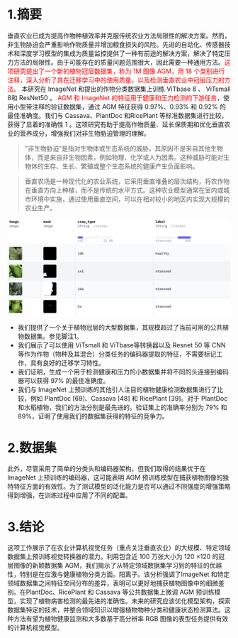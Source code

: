 # 1.摘要
垂直农业已成为提高作物种植效率并克服传统农业方法局限性的解决方案。然而，非生物胁迫会严重影响作物质量并增加粮食损失的风险。先进的自动化、传感器技术和深度学习模型的集成为质量监控提供了一种有前途的解决方案，解决了特定压力方法的局限性。由于可能存在的质量问题范围很大，因此需要一种通用方法。<font color="red">这项研究提出了一个新的植物冠层数据集，称为 1M 图像 AGM，用 18 个类别进行注释，深入分析了其在迁移学习中的使用质量，以及检测垂直农业中冠层压力的方法。</font> 本研究在 ImageNet 和提出的作物分类数据集上训练 ViTbase 8 、 ViTsmall 8和 ResNet50 。 <font color="red">AGM 和 ImageNet 的特征用于健康和压力检测的下游任务</font>，使用小型带注释的验证数据集，通过 AGM 特征获得 0.97%、0.93% 和 0.92% 的最佳准确度。我们与 Cassava、PlantDoc 和RicePlant 等标准数据集进行比较，获得了显着的准确性 1 。这项研究有助于提高作物质量、延长保质期和优化垂直农业的营养成分，增强我们对非生物胁迫管理的理解。

> "非生物胁迫"是指对生物体或生态系统的威胁，其原因不是来自其他生物体，而是来自非生物因素，例如物理、化学或人为因素。这种威胁可能对生物体的生存、生长、繁殖或整个生态系统的健康产生负面影响。

> 垂直农场是一种现代化的农业系统，它采用垂直堆叠的层次结构，将农作物在垂直方向上种植，而不是传统的水平方式。这种农业模型通常在室内或城市环境中实施，通过使用垂直空间，可以在相对较小的地区内实现大规模的农业生产。

![](img/CleanShot%202023-11-16%20at%2010.50.45@2x.png)
- 我们提供了一个关于植物冠层的大型数据集，其规模超过了当前可用的公共植物数据集。参见脚注1。
- 我们展示了可以使用 ViTsmall 和 ViTbase等转换器以及 Resnet 50 等 CNN 等作为作物（物种及其混合）分类任务的编码器提取的特征，不需要标记工作，具有良好的迁移学习特性。 
- 我们证明，生成一个用于检测健康和压力的小数据集并将不同的头连接到编码器可以获得 97% 的最佳准确度。 
- 我们与 ImageNet 上预训练的其他引人注目的植物健康检测数据集进行了比较，例如 PlantDoc [69]、Cassava [48] 和 RicePlant [39]。对于 PlantDoc和水稻植物，我们的方法分别是最先进的。验证集上的准确率分别为 79% 和 89%，证明了使用我们的数据集获得的特征的竞争力。
# 2.数据集
此外，尽管采用了简单的分类头和编码器架构，但我们取得的结果优于在 ImageNet 上预训练的编码器，这可能表明 AGM 预训练模型在捕获植物图像的独特特征方面的有效性。为了测试模型的泛化能力是否可以通过不同强度的增强策略得到增强，在训练过程中应用了不同的配置。
# 3.结论
这项工作展示了在农业计算机视觉任务（重点关注垂直农业）的大规模、特定领域数据集上预训练视觉转换器的潜力。利用包含近 100 万张大小为 120 ×120 的冠层图像的新颖数据集 AGM，我们揭示了从特定领域数据集学习到的特征的优越性，特别是在应激与健康植物分类方面。阳离子。该分析强调了ImageNet 和特定领域数据集之间特征空间分布的差异，表明可以更好地捕获植物图像中的细微差别。在PlantDoc、RicePlant 和 Cassava 等公共数据集上微调 AGM 预训练模型，实现了植物病害检测的最先进的准确性。未来的研究应该优化模型架构，探索数据集特定的技术，并整合领域知识以增强植物物种分类和健康状态检测算法。这种方法有望为植物健康监测和大多数基于高分辨率 RGB 图像的表型任务提供有效的计算机视觉模型。
